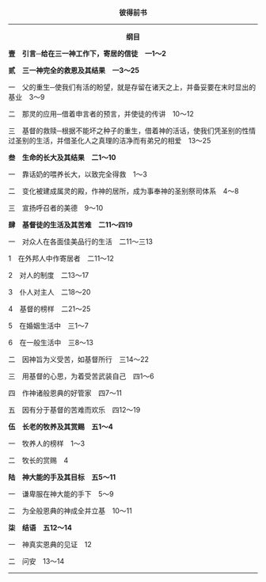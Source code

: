 <p style="text-align:center;font-weight:bold;">彼得前书</p>

<hr>

<p style="text-align:center;font-weight:bold;">纲目</p>

<b>壹　引言─给在三一神工作下，寄居的信徒　一1～2</b>

<b>贰　三一神完全的救恩及其结果　一3～25</b>

一　父的重生─使我们有活的盼望，就是存留在诸天之上，并备妥要在末时显出的基业　3～9

二　那灵的应用─借着申言者的预言，并使徒的传讲　10～12

三　基督的救赎─根据不能坏之种子的重生，借着神的活话，使我们凭圣别的性情过圣别的生活，并借圣化人之真理的洁净而有弟兄的相爱　13～25

<b>叁　生命的长大及其结果　二1～10</b>

一　靠话奶的喂养长大，以致完全得救　1～3

二　变化被建成属灵的殿，作神的居所，成为事奉神的圣别祭司体系　4～8

三　宣扬呼召者的美德　9～10

<b>肆　基督徒的生活及其苦难　二11～四19</b>

一　对众人在各面佳美品行的生活　二11～三13

1　在外邦人中作寄居者　二11～12

2　对人的制度　二13～17

3　仆人对主人　二18～20

4　基督的榜样　二21～25

5　在婚姻生活中　三1～7

6　在一般生活中　三8～13

二　因神旨为义受苦，如基督所行　三14～22

三　用基督的心思，为着受苦武装自己　四1～6

四　作神诸般恩典的好管家　四7～11

五　因有分于基督的苦难而欢乐　四12～19

<b>伍　长老的牧养及其赏赐　五1～4</b>

一　牧养人的榜样　1～3

二　牧长的赏赐　4

<b>陆　神大能的手及其目标　五5～11</b>

一　谦卑服在神大能的手下　5～9

二　为全般恩典的神成全并立基　10～11

<b>柒　结语　五12～14</b>

一　神真实恩典的见证　12

二　问安　13～14

<hr>

